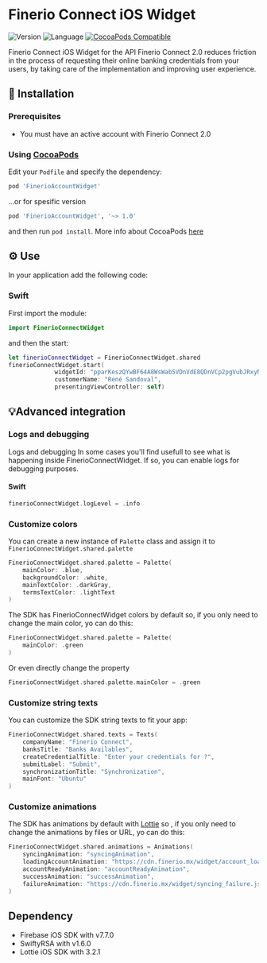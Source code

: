 # Finerio Connect iOS Widget

![Version](https://img.shields.io/badge/version-1.0.0-blue.svg)
![Language](https://img.shields.io/badge/Language-Swift-orange.svg)
[![CocoaPods Compatible](https://img.shields.io/cocoapods/v/FinerioAccountWidget.svg)](https://cocoapods.org/pods/FinerioAccountWidget)


Finerio Connect iOS Widget for the API Finerio Connect 2.0 reduces friction in the process of requesting their online banking credentials from your users, by taking care of the implementation and improving user experience.

## 📲 Installation


### Prerequisites

- You must have an active account with Finerio Connect 2.0

### Using [CocoaPods](https://cocoapods.org)

Edit your `Podfile` and specify the dependency:

```ruby
pod 'FinerioAccountWidget'
```

...or for spesific version


```ruby
pod 'FinerioAccountWidget', '~> 1.0'
```

and then run `pod install`. More info about CocoaPods [here](https://cocoapods.org)

## ⚙️ Use

In your application add the following code:

### Swift

First import the module:

``` swift
import FinerioConnectWidget
```

and then the start:

``` swift
let finerioConnectWidget = FinerioConnectWidget.shared
finerioConnectWidget.start(
             widgetId: "pparKeszQYwBF64A8WsWab5VDnVdE8QDnVCp2pgVubJRxyNU46",
             customerName: "René Sandoval",
             presentingViewController: self)
```

## 💡Advanced integration

### Logs and debugging

Logs and debugging
In some cases you'll find usefull to see what is happening inside FinerioConnectWidget. If so, you can enable logs for debugging purposes.

#### Swift

``` swift
finerioConnectWidget.logLevel = .info
```

### Customize colors

You can create a new instance of `Palette` class and assign it to `FinerioConnectWidget.shared.palette`

```swift
FinerioConnectWidget.shared.palette = Palette(
    mainColor: .blue,
    backgroundColor: .white,
    mainTextColor: .darkGray,
    termsTextColor: .lightText
)
```

The SDK has FinerioConnectWidget colors by default so, if you only need to change the main color, yo can do this:

```swift
FinerioConnectWidget.shared.palette = Palette(
    mainColor: .green
)
```

Or even directly change the property

```swift
FinerioConnectWidget.shared.palette.mainColor = .green
```

### Customize string texts

You can customize the SDK string texts to fit your app:

```swift
FinerioConnectWidget.shared.texts = Texts(
    companyName: "Finerio Connect",
    banksTitle: "Banks Availables",
    createCredentialTitle: "Enter your credentials for ?",
    submitLabel: "Submit",
    synchronizationTitle: "Synchronization",
    mainFont: "Ubuntu"
)
```
### Customize animations

The SDK has animations by default with [Lottie](https://github.com/airbnb/lottie-ios) so , if you only need to change the animations by files or URL, yo can do this:

```swift
FinerioConnectWidget.shared.animations = Animations(
    syncingAnimation: "syncingAnimation",
    loadingAccountAnimation: "https://cdn.finerio.mx/widget/account_loading.json",
    accountReadyAnimation: "accountReadyAnimation",
    successAnimation: "successAnimation",
    failureAnimation: "https://cdn.finerio.mx/widget/syncing_failure.json"
)
```

## Dependency
  - Firebase iOS SDK with v7.7.0
  - SwiftyRSA with v1.6.0
  - Lottie iOS SDK with 3.2.1
